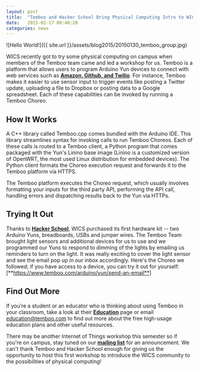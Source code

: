 ```yaml
---
layout: post
title:  "Temboo and Hacker School Bring Physical Computing Intro to WICS"
date:   2015-02-17 00:40:20
categories: news
---
```


![Hello World!]({{ site.url }}/assets/blog2015/20150130_temboo_group.jpg)

WICS recently got to try some physical computing on campus when members of the Temboo team came and led a workshop for us. Temboo is a platform that allows users to program Arduino Yun devices to connect with web services such as [**Amazon, Github, and Twilio**][apis]. For instance, Temboo makes it easier to use sensor input to trigger events like posting a Twitter update, uploading a file to Dropbox or posting data to a Google spreadsheet. Each of these capabilities can be invoked by running a Temboo Choreo.

How It Works
-------------
A C++ library called Temboo.cpp comes bundled with the Arduino IDE. This library streamlines syntax for invoking calls to run Temboo Choreos. Each of these calls is routed to a Temboo client, a Python program that comes packaged with the Yun's Linino base image (Linino is a customized version of OpenWRT, the most used Linux distribution for embedded devices). The Python client formats the Choreo execution request and forwards it to the Temboo platform via HTTPS.

The Temboo platform executes the Choreo request, which usually involves formatting your inputs for the third party API, performing the API call, handling errors and dispatching results back to the Yun via HTTPs.

Trying It Out
--------------
Thanks to [**Hacker School**][hackerschool], WICS purchased its first hardware kit -- two Arduino Yuns, breadboards, USBs and jumper wires. The Temboo Team brought light sensors and additional devices for us to use and we programmed our Yuns to respond to dimming of the lights by emailing us reminders to turn on the light. It was really exciting to cover the light sensor and see the email pop up in our inbox accordingly. Here's the Choreo we followed; if you have access to a device, you can try it out for yourself: [**https://www.temboo.com/arduino/yun/send-an-email**]

Find Out More
--------------
If you’re a student or an educator who is thinking about using Temboo in your classroom, take a look at their [**Education**][tembooedu] page or email education@temboo.com to find out more about the free high-usage education plans and other useful resources.

There may be another Internet of Things workshop this semester so if you're on campus, stay tuned on our [**mailing list**][mailinglist] for an announcement. We can't thank Temboo and Hacker School enough for giving us the opportunity to host this first workshop to introduce the WICS community to the possibilities of physical computing!

[apis]: https://www.temboo.com/library/
[hackerschool]: https://www.hackerschool.com/
[tembooedu]:	https://temboo.com/education
[mailinglist]: http://columbia.us9.list-manage.com/subscribe?u=4c6a1c710f8ab9cce10272368&id=593b5faa43
